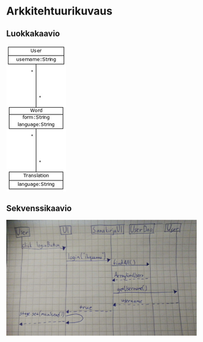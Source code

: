 # Arkkitehtuurikuvaus

## Luokkakaavio
<img src="https://github.com/SIholin/otm-harjoitustyo/blob/master/dokumentaatio/kuvat/Luokkakaavio.jpg">

## Sekvenssikaavio
<img src="https://github.com/SIholin/otm-harjoitustyo/blob/master/dokumentaatio/kuvat/otm_vko5.jpg">

